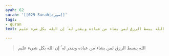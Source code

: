 ```yaml
---
ayah: 62
surah: '[[029-Surah|سورة]]'
tags:
- quran
text: الله يبسط الرزق لمن يشاء من عباده ويقدر له ۚ إن الله بكل شيء عليم

---
```

> الله يبسط الرزق لمن يشاء من عباده ويقدر له ۚ إن الله بكل شيء عليم
